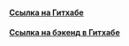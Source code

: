 ####  [Ссылка на Гитхабе](https://dr14.students.nomoredomains.work/)

####  [Ссылка на бэкенд в Гитхабе](https://api.dr14.students.nomoredomains.work/)